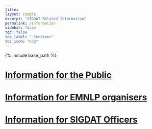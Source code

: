 ```yaml
---
title: 
layout: single
excerpt: "SIGDAT Related Information"
permalink: /information
sidebar: false
toc: false
toc_label: " Sections"
toc_icon: "cog"
---
```

{% include base_path %}


# [Information for the Public](/infor-pub)

# [Information for EMNLP organisers](/infor-org-password)

# [Information for SIGDAT Officers](/infor-off-password)


